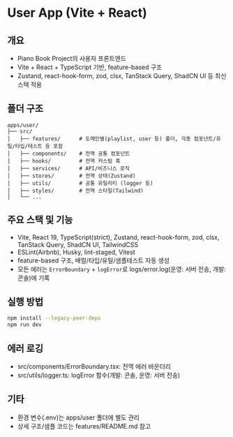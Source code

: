# User App (Vite + React)

## 개요

- Piano Book Project의 사용자 프론트엔드
- Vite + React + TypeScript 기반, feature-based 구조
- Zustand, react-hook-form, zod, clsx, TanStack Query, ShadCN UI 등 최신 스택 적용

## 폴더 구조

```
apps/user/
├── src/
│   ├── features/      # 도메인별(playlist, user 등) 폴더, 각종 컴포넌트/유틸/타입/테스트 등 포함
│   ├── components/    # 전역 공통 컴포넌트
│   ├── hooks/         # 전역 커스텀 훅
│   ├── services/      # API/비즈니스 로직
│   ├── stores/        # 전역 상태(Zustand)
│   ├── utils/         # 공통 유틸리티 (logger 등)
│   ├── styles/        # 전역 스타일(Tailwind)
│   └── ...
```

## 주요 스택 및 기능

- Vite, React 19, TypeScript(strict), Zustand, react-hook-form, zod, clsx, TanStack Query, ShadCN UI, TailwindCSS
- ESLint(Airbnb), Husky, lint-staged, Vitest
- feature-based 구조, 배럴/타입/유틸/샘플테스트 자동 생성
- 모든 에러는 `ErrorBoundary` + `logError`로 logs/error.log(운영: 서버 전송, 개발: 콘솔)에 기록

## 실행 방법

```bash
npm install --legacy-peer-deps
npm run dev
```

## 에러 로깅

- src/components/ErrorBoundary.tsx: 전역 에러 바운더리
- src/utils/logger.ts: logError 함수(개발: 콘솔, 운영: 서버 전송)

## 기타

- 환경 변수(.env)는 apps/user 폴더에 별도 관리
- 상세 구조/샘플 코드는 features/README.md 참고
